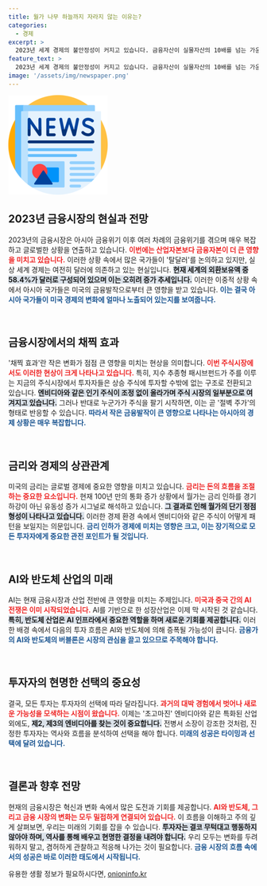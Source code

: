 ```yaml
---
title: 월가 나무 하늘까지 자라지 않는 이유는?
categories:
  - 경제
excerpt: >
  2023년 세계 경제의 불안정성이 커지고 있습니다. 금융자산이 실물자산의 10배를 넘는 가운데, AI와 반도체 산업이 새로운 기회를 제공할 것으로 기대되지만, 투자자들은 과거의 성공을 되찾기 위해 현명한 선택이 필요합니다.
feature_text: >
  2023년 세계 경제의 불안정성이 커지고 있습니다. 금융자산이 실물자산의 10배를 넘는 가운데, AI와 반도체 산업이 새로운 기회를 제공할 것으로 기대되지만, 투자자들은 과거의 성공을 되찾기 위해 현명한 선택이 필요합니다.
image: '/assets/img/newspaper.png'
---
```


<p><img src="/assets/img/newspaper.png" alt="kimp 속보" /></p>

<h2 data-ke-size="size26">2023년 금융시장의 현실과 전망</h2>

<p data-ke-size="size16">2023년의 금융시장은 아시아 금융위기 이후 여러 차례의 금융위기를 겪으며 매우 복잡하고 글로벌한 상황을 연출하고 있습니다. <b><span style="color: #ee2323;">이번에는 산업자본보다 금융자본이 더 큰 영향을 미치고 있습니다.</span></b> 이러한 상황 속에서 많은 국가들이 '탈달러'를 논의하고 있지만, 실상 세계 경제는 여전히 달러에 의존하고 있는 현실입니다. <b><span style="background-color: #21538527;">현재 세계의 외환보유액 중 58.4%가 달러로 구성되어 있으며 이는 오히려 증가 추세입니다.</span></b> 이러한 이중적 상황 속에서 아시아 국가들은 미국의 금융발작으로부터 큰 영향을 받고 있습니다. <b><span style="color: #1a5490;">이는 결국 아시아 국가들이 미국 경제의 변화에 얼마나 노출되어 있는지를 보여줍니다.</span></b></p>

<p data-ke-size="size16">&nbsp;</p>

<h2 data-ke-size="size26">금융시장에서의 채찍 효과</h2>

<p data-ke-size="size16">'채찍 효과'란 작은 변화가 점점 큰 영향을 미치는 현상을 의미합니다. <b><span style="color: #ee2323;">이번 주식시장에서도 이러한 현상이 크게 나타나고 있습니다.</span></b> 특히, 지수 추종형 패시브펀드가 주를 이루는 지금의 주식시장에서 투자자들은 상승 주식에 투자할 수밖에 없는 구조로 전환되고 있습니다. <b><span style="background-color: #21538527;">엔비디아와 같은 인기 주식이 조정 없이 올라가며 주식 시장의 일부분으로 여겨지고 있습니다.</span></b> 그러나 반대로 누군가가 주식을 팔기 시작하면, 이는 곧 '절벽 주가'의 형태로 반응할 수 있습니다. <b><span style="color: #1a5490;">따라서 작은 금융발작이 큰 영향으로 나타나는 아시아의 경제 상황은 매우 복잡합니다.</span></b></p>

<p data-ke-size="size16">&nbsp;</p>

<h2 data-ke-size="size26">금리와 경제의 상관관계</h2>

<p data-ke-size="size16">미국의 금리는 글로벌 경제에 중요한 영향을 미치고 있습니다. <b><span style="color: #ee2323;">금리는 돈의 흐름을 조절하는 중요한 요소입니다.</span></b> 현재 100년 만의 통화 증가 상황에서 월가는 금리 인하를 경기 하강이 아닌 유동성 증가 시그널로 해석하고 있습니다. <b><span style="background-color: #21538527;">그 결과로 인해 월가의 단기 정점 형성이 나타나고 있습니다.</span></b> 이러한 경제 환경 속에서 엔비디아와 같은 주식이 어떻게 패턴을 보일지는 의문입니다. <b><span style="color: #1a5490;">금리 인하가 경제에 미치는 영향은 크고, 이는 장기적으로 모든 투자자에게 중요한 관전 포인트가 될 것입니다.</span></b></p>

<p data-ke-size="size16">&nbsp;</p>

<h2 data-ke-size="size26">AI와 반도체 산업의 미래</h2>

<p data-ke-size="size16">AI는 현재 금융시장과 산업 전반에 큰 영향을 미치는 주제입니다. <b><span style="color: #ee2323;">미국과 중국 간의 AI 전쟁은 이미 시작되었습니다.</span></b> AI를 기반으로 한 성장산업은 이제 막 시작된 것 같습니다. <b><span style="background-color: #21538527;">특히, 반도체 산업은 AI 인프라에서 중요한 역할을 하며 새로운 기회를 제공합니다.</span></b> 이러한 배경 속에서 다음의 투자 흐름은 AI와 반도체에 의해 증폭될 가능성이 큽니다. <b><span style="color: #1a5490;">금융가의 AI와 반도체의 버블론은 시장의 관심을 끌고 있으므로 주목해야 합니다.</span></b></p>

<p data-ke-size="size16">&nbsp;</p>

<h2 data-ke-size="size26">투자자의 현명한 선택의 중요성</h2>

<p data-ke-size="size16">결국, 모든 투자는 투자자의 선택에 따라 달라집니다. <b><span style="color: #ee2323;">과거의 대박 경험에서 벗어나 새로운 가능성을 모색하는 시점이 왔습니다.</span></b> 이제는 '초고마진' 엔비디아와 같은 특화된 산업 외에도, <b><span style="background-color: #21538527;">제2, 제3의 엔비디아를 찾는 것이 중요합니다.</span></b> 전병서 소장이 강조한 것처럼, 진정한 투자자는 역사와 흐름을 분석하여 선택을 해야 합니다. <b><span style="color: #1a5490;">미래의 성공은 타이밍과 선택에 달려 있습니다.</span></b></p>

<p data-ke-size="size16">&nbsp;</p>

<h2 data-ke-size="size26">결론과 향후 전망</h2>

<p data-ke-size="size16">현재의 금융시장은 혁신과 변화 속에서 많은 도전과 기회를 제공합니다. <b><span style="color: #ee2323;">AI와 반도체, 그리고 금융 시장의 변화는 모두 밀접하게 연결되어 있습니다.</span></b> 이 흐름을 이해하고 주의 깊게 살펴보면, 우리는 미래의 기회를 잡을 수 있습니다. <b><span style="background-color: #21538527;">투자자는 결코 무턱대고 행동하지 않아야 하며, 역사를 통해 배우고 현명한 결정을 내려야 합니다.</span></b> 우리 모두는 변화를 두려워하지 말고, 겸허하게 관찰하고 적응해 나가는 것이 필요합니다. <b><span style="color: #1a5490;">금융 시장의 흐름 속에서의 성공은 바로 이러한 태도에서 시작됩니다.</span></b></p>
유용한 생활 정보가 필요하시다면, <a href="https://onioninfo.kr" rel="dofollow">onioninfo.kr</a>


